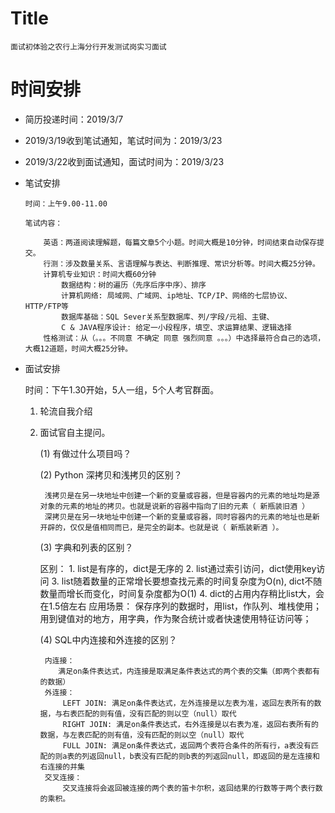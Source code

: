 # Title
    面试初体验之农行上海分行开发测试岗实习面试


# 时间安排
  
  * 简历投递时间：2019/3/7
  * 2019/3/19收到笔试通知，笔试时间为：2019/3/23
  * 2019/3/22收到面试通知，面试时间为：2019/3/23

  * 笔试安排

        时间：上午9.00-11.00

        笔试内容：

            英语：两道阅读理解题，每篇文章5个小题。时间大概是10分钟，时间结束自动保存提交。
            行测：涉及数量关系、言语理解与表达、判断推理、常识分析等。时间大概25分钟。
            计算机专业知识：时间大概60分钟
                数据结构：树的遍历（先序后序中序）、排序
                计算机网络: 局域网、广域网、ip地址、TCP/IP、网络的七层协议、HTTP/FTP等
                数据库基础：SQL Sever关系型数据库、列/字段/元祖、主键、
                C & JAVA程序设计: 给定一小段程序，填空、求运算结果、逻辑选择
            性格测试：从（。。。不同意 不确定 同意 强烈同意 。。。）中选择最符合自己的选项，大概12道题，时间大概25分钟。


   * 面试安排

        时间：下午1.30开始，5人一组，5个人考官群面。

        1. 轮流自我介绍

        2. 面试官自主提问。

            (1) 有做过什么项目吗？

            (2) Python 深拷贝和浅拷贝的区别？

                浅拷贝是在另一块地址中创建一个新的变量或容器，但是容器内的元素的地址均是源对象的元素的地址的拷贝。也就是说新的容器中指向了旧的元素（ 新瓶装旧酒 ）         
                深拷贝是在另一块地址中创建一个新的变量或容器，同时容器内的元素的地址也是新开辟的，仅仅是值相同而已，是完全的副本。也就是说（ 新瓶装新酒 ）。

            (3) 字典和列表的区别？

            区别：
                1. list是有序的，dict是无序的
                2. list通过索引访问，dict使用key访问
                3. list随着数量的正常增长要想查找元素的时间复杂度为O(n), dict不随数量而增长而变化，时间复杂度都为O(1)
                4. dict的占用内存稍比list大，会在1.5倍左右
            应用场景：
                保存序列的数据时，用list，作队列、堆栈使用；
                用到键值对的地方，用字典，作为聚合统计或者快速使用特征访问等；

            (4) SQL中内连接和外连接的区别？

                内连接：
                   满足on条件表达式，内连接是取满足条件表达式的两个表的交集（即两个表都有的数据）
                外连接：
                    LEFT JOIN: 满足on条件表达式，左外连接是以左表为准，返回左表所有的数据，与右表匹配的则有值，没有匹配的则以空（null）取代
                    RIGHT JOIN: 满足on条件表达式，右外连接是以右表为准，返回右表所有的数据，与左表匹配的则有值，没有匹配的则以空（null）取代
                    FULL JOIN: 满足on条件表达式，返回两个表符合条件的所有行，a表没有匹配的则a表的列返回null，b表没有匹配的则b表的列返回null，即返回的是左连接和右连接的并集
                交叉连接：
                    交叉连接将会返回被连接的两个表的笛卡尔积，返回结果的行数等于两个表行数的乘积。
           
